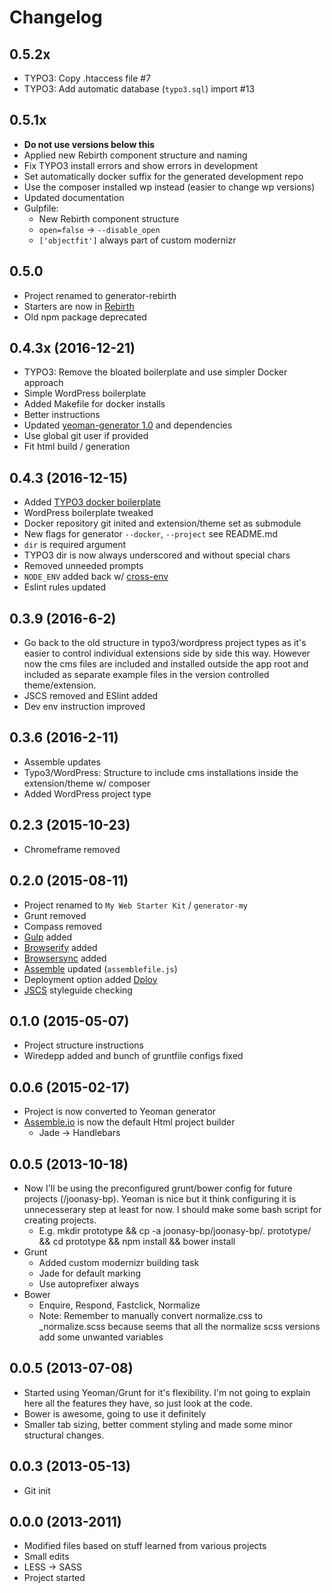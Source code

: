 # Changelog

## 0.5.2x

* TYPO3: Copy .htaccess file #7
* TYPO3: Add automatic database (`typo3.sql`) import #13

## 0.5.1x

* **Do not use versions below this**
* Applied new Rebirth component structure and naming
* Fix TYPO3 install errors and show errors in development
* Set automatically docker suffix for the generated development repo
* Use the composer installed wp instead (easier to change wp versions)
* Updated documentation
* Gulpfile:
  * New Rebirth component structure
  * `open=false` -> `--disable_open`
  * `['objectfit']` always part of custom modernizr

## 0.5.0

* Project renamed to generator-rebirth
* Starters are now in [Rebirth](https://github.com/joonasy/rebirth.git)
* Old npm package deprecated

## 0.4.3x (2016-12-21)

* TYPO3: Remove the bloated boilerplate and use simpler Docker approach
* Simple WordPress boilerplate
* Added Makefile for docker installs
* Better instructions
* Updated [yeoman-generator 1.0](http://yeoman.io/blog/hello-generator-1.0.html) and dependencies
* Use global git user if provided
* Fit html build / generation

## 0.4.3 (2016-12-15)

* Added [TYPO3 docker boilerplate](https://github.com/webdevops/TYPO3-docker-boilerplate)
* WordPress boilerplate tweaked
* Docker repository git inited and extension/theme set as submodule
* New flags for generator `--docker`, `--project` see README.md
* `dir` is required argument
* TYPO3 dir is now always underscored and without special chars
* Removed unneeded prompts
* `NODE_ENV` added back w/ [cross-env](https://www.npmjs.com/package/cross-env)
* Eslint rules updated

## 0.3.9 (2016-6-2)

* Go back to the old structure in typo3/wordpress project types as it's easier to control individual extensions side by side this way. However now the cms files are included and installed outside the app root and included as separate example files in the version controlled theme/extension.
* JSCS removed and ESlint added
* Dev env instruction improved

## 0.3.6 (2016-2-11)

* Assemble updates
* Typo3/WordPress: Structure to include cms installations inside the extension/theme w/ composer
* Added WordPress project type

## 0.2.3 (2015-10-23)

* Chromeframe removed

## 0.2.0 (2015-08-11)
* Project renamed to `My Web Starter Kit` / `generator-my`
* Grunt removed
* Compass removed
* [Gulp](http://gulpjs.com) added
* [Browserify](browserify.org) added
* [Browsersync](http://www.browsersync.io/) added
* [Assemble](http://assemble.io) updated (`assemblefile.js`)
* Deployment option added [Dploy](http://leanmeanfightingmachine.github.io/dploy/)
* [JSCS](https://github.com/jscs-dev/node-jscs) styleguide checking

## 0.1.0 (2015-05-07)

* Project structure instructions
* Wiredepp added and bunch of gruntfile configs fixed

## 0.0.6 (2015-02-17)

* Project is now converted to Yeoman generator
* [Assemble.io](http://assemble.io) is now the default Html project builder 
  * Jade -> Handlebars

## 0.0.5 (2013-10-18)
* Now I'll be using the preconfigured grunt/bower config for future projects (/joonasy-bp). Yeoman is nice but it think configuring it is unnecesserary step at least for now. I should make some bash script for creating projects.
  * E.g. mkdir prototype && cp -a joonasy-bp/joonasy-bp/. prototype/ && cd prototype && npm install && bower install 
* Grunt
  * Added custom modernizr building task
  * Jade for default marking
  * Use autoprefixer always
* Bower 
  * Enquire, Respond, Fastclick, Normalize
  * Note: Remember to manually convert normalize.css to _normalize.scss because seems that all the normalize scss versions add some unwanted variables

## 0.0.5 (2013-07-08)

* Started using Yeoman/Grunt for it's flexibility. I'm not going to explain here all the features they have, so just look at the code.
* Bower is awesome, going to use it definitely
* Smaller tab sizing, better comment styling and made some minor structural changes.

## 0.0.3 (2013-05-13)

* Git init

## 0.0.0 (2013-2011)

* Modified files based on stuff learned from various projects
* Small edits
* LESS -> SASS
* Project started
